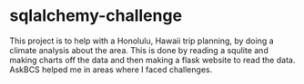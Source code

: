 # sqlalchemy-challenge
This project is to help with a Honolulu, Hawaii trip planning, by doing a climate analysis about the area. This is done by reading a squlite and making charts off the data and then making a flask website to read the data.
AskBCS helped me in areas where I faced challenges.
